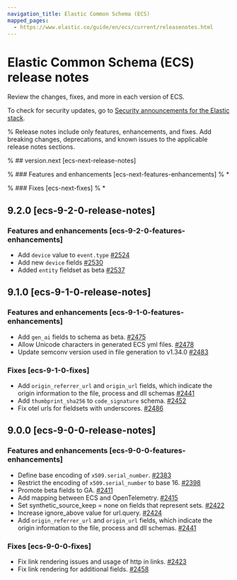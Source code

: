 ```yaml
---
navigation_title: Elastic Common Schema (ECS)
mapped_pages:
  - https://www.elastic.co/guide/en/ecs/current/releasenotes.html
---
```


# Elastic Common Schema (ECS) release notes

Review the changes, fixes, and more in each version of ECS.

To check for security updates, go to [Security announcements for the Elastic stack](https://discuss.elastic.co/c/announcements/security-announcements/31).

% Release notes include only features, enhancements, and fixes. Add breaking changes, deprecations, and known issues to the applicable release notes sections.

% ## version.next [ecs-next-release-notes]

% ### Features and enhancements [ecs-next-features-enhancements]
% *

% ### Fixes [ecs-next-fixes]
% *

## 9.2.0 [ecs-9-2-0-release-notes]

### Features and enhancements [ecs-9-2-0-features-enhancements]

* Add `device` value to `event.type` [#2524](https://github.com/elastic/ecs/pull/2524)
* Add new `device` fields [#2530](https://github.com/elastic/ecs/pull/2530)
* Added `entity` fieldset as beta [#2537](https://github.com/elastic/ecs/pull/2537)


## 9.1.0 [ecs-9-1-0-release-notes]

### Features and enhancements [ecs-9-1-0-features-enhancements]

* Add `gen_ai` fields to schema as beta. [#2475](https://github.com/elastic/ecs/pull/2475)
* Allow Unicode characters in generated ECS yml files. [#2478](https://github.com/elastic/ecs/pull/2478)
* Update semconv version used in file generation to v1.34.0 [#2483](https://github.com/elastic/ecs/pull/2483)

### Fixes [ecs-9-1-0-fixes]

* Add `origin_referrer_url` and `origin_url` fields, which indicate the origin information to the file, process and dll schemas [#2441](https://github.com/elastic/ecs/pull/2441)
* Add `thumbprint_sha256` to `code_signature` schema. [#2452](https://github.com/elastic/ecs/pull/2452)
* Fix otel urls for fieldsets with underscores. [#2486](https://github.com/elastic/ecs/pull/2486)


## 9.0.0 [ecs-9-0-0-release-notes]

### Features and enhancements [ecs-9-0-0-features-enhancements]

* Define base encoding of `x509.serial_number`. [#2383](https://github.com/elastic/ecs/pull/2383)
* Restrict the encoding of `x509.serial_number` to base 16. [#2398](https://github.com/elastic/ecs/pull/2398)
* Promote beta fields to GA. [#2411](https://github.com/elastic/ecs/pull/2411)
* Add mapping between ECS and OpenTelemetry. [#2415](https://github.com/elastic/ecs/pull/2415)
* Set synthetic_source_keep = none on fields that represent sets. [#2422](https://github.com/elastic/ecs/pull/2422)
* Increase ignore_above value for url.query. [#2424](https://github.com/elastic/ecs/pull/2424)
* Add `origin_referrer_url` and `origin_url` fields, which indicate the origin information to the file, process and dll schemas. [#2441](https://github.com/elastic/ecs/pull/2441)

### Fixes [ecs-9-0-0-fixes]

* Fix link rendering issues and usage of http in links. [#2423](https://github.com/elastic/ecs/pull/2423)
* Fix link rendering for additional fields. [#2458](https://github.com/elastic/ecs/pull/2458)
